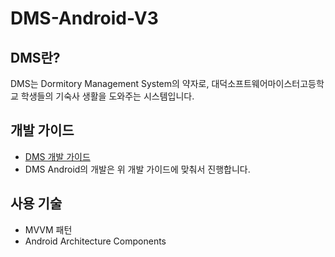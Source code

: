 # DMS-Android-V3

## DMS란?
DMS는 Dormitory Management System의 약자로, 대덕소프트웨어마이스터고등학교 학생들의 기숙사 생활을 도와주는 시스템입니다.

## 개발 가이드
- [DMS 개발 가이드](https://www.notion.so/dsmdms/DMS-d40908b72349426bac06d3e64b9d5d5e)
- DMS Android의 개발은 위 개발 가이드에 맞춰서 진행합니다.

## 사용 기술
- MVVM 패턴
- Android Architecture Components
